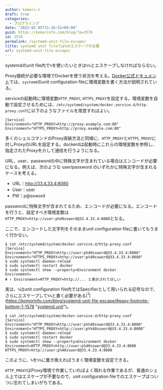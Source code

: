```yaml
---
author: komori-n
draft: true
categories:
  - プログラミング
date: "2022-02-05T15:36:52+09:00"
guid: https://komorinfo.com/blog/?p=1578
id: 1578
permalink: /systemd-unit-file-escape/
title: systemd unit fileでは%のエスケープが必要
url: systemd-unit-file-escape/
---
```


systemdのunit file内で`%`を使いたいときは`%%`とエスケープしなければならない。

Proxy接続が必要な環境でDockerを使う状況を考える。[Docker公式ドキュメント](https://docs.docker.com/config/daemon/systemd/)では、`systemd`のunit configuration fileに環境変数を書く方法が説明されている。

serviceの起動時に環境変数`HTTP_PROXY`, `HTTPS_PROXY`を設定する。環境変数を自動で設定させるためには、`/etc/systemd/system/docker.service.d/http-proxy.conf`に以下のようなファイルを用意すればよい。

```
[Service]
Environment="HTTP_PROXY=http://proxy.example.com:80"
Environment="HTTPS_PROXY=http://proxy.example.com:80"
```

多くのシェルコマンドのProxy突破方法と同様に、`HTTP_PROXY`と`HTTPS_PROXY`に対しProxyのURLを設定する。dockerdは起動時にこれらの環境変数を参照し、指定されたProxyを介して通信を行うようになる。

URL、user、passwordの中に特殊文字が含まれている場合はエンコードが必要になる。例えば、次のような user/password のいずれかに特殊文字が含まれるケースを考える。

- URL｜http://33.4.33.4:8080
- User｜user
- PW｜p@ssword

passwordに特殊文字が含まれてるため、エンコードが必要になる。エンコードを行うと、設定すべき環境変数は`HTTP_PROXY=http://user:p%40ssword@33.4.33.4:8080`となる。

ここで、エンコードした文字列をそのままunit configuration fileに書いてもうまく行かない。

```
$ cat /etc/systemd/system/docker.service.d/http-proxy.conf
[Service]
Environment="HTTP_PROXY=http://user:p%40ssword@33.4.33.4:8080"
Environment="HTTPS_PROXY=http://user:p%40ssword@33.4.33.4:8080"
$ sudo systemctl daemon-reload
$ sudo systemctl restart docker
$ sudo systemctl show --property=Environment docker
Environment=
# ↑ Environment=HTTP_PROXY=http://... と表示されてほしい
```

実は、`%`はunit configuration file内ではSpecifierとして用いられる記号なので、さらにエスケープして`%%`と書く必要がある<span class="easy-footnote-margin-adjust" id="easy-footnote-1-1578"></span><span class="easy-footnote">[<sup>1</sup>](https://komorinfo.com/blog/systemd-unit-file-escape/#easy-footnote-bottom-1-1578 "<a href="https://www.freedesktop.org/software/systemd/man/systemd.unit.html">systemd.unit</a>")</span>。

```
$ cat /etc/systemd/system/docker.service.d/http-proxy.conf
[Service]
Environment="HTTP_PROXY=http://user:p%%40ssword@33.4.33.4:8080"
Environment="HTTPS_PROXY=http://user:p%%40ssword@33.4.33.4:8080"
$ sudo systemctl daemon-reload
$ sudo systemctl restart docker
$ sudo systemctl show --property=Environment docker
Environment=HTTP_PROXY=http://user:p%40ssword@33.4.33.4:8080 HTTPS_PROXY=http://user:p%40ssword@33.4.33.4:8080
```

このように、`%`を`%%`に置き換えればうまく環境変数を設定できる。

`HTTP_PROXY`はProxy環境で作業していればよく現れる作業であるが、普通のシェル上ではエスケープが不要なので、unit configuration fileでのエスケープはついつい忘れてしまいがちである。
